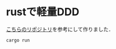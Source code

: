 # rustで軽量DDD
[こちらのリポジトリ](https://github.com/jdomenechb/rust-ddd-example)を参考にして作りました．
```
cargo run
```
